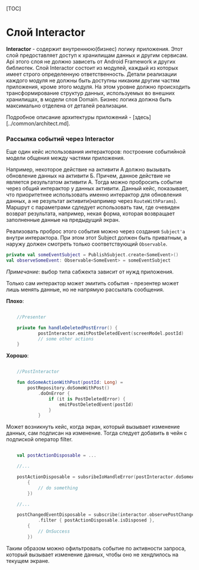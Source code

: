 [TOC]

# Слой Interactor

**Interactor** - содержит внутреннюю(бизнес) логику приложения.
Этот слой предоставляет доступ к хранилищам данных и другим сервисам.
Api этого слоя не должно зависеть от Android Framework и других библиотек.
Слой Interactor состоит из модулей, каждый из которых имеет строго определенную
ответственность. Детали реализации каждого модуля не должны быть доступны
никаким другим частям приложения, кроме этого модуля. На этом уровне должно
происходить трансформирование структур данных, используемых во внешних хранилищах,
в модели слоя Domain. Бизнес логика должна быть максимально отделена от
деталей реализации.

Подробное описание архитектуры приложений - [здесь][../common/architect.md].

### Рассылка событий через Interactor

Еще один кейс использования интеракторов: построение событийной модели общения
между частями приложения.

Например, некоторое действие на активити А должно вызывать обновление
данных на активити Б. Причем, данное действие не является результатом активити А.
Тогда можно пробросить событие через общий интерактор у данных активити.
Данный кейс, показывает, что приоритетнее использовать именно интерактор для
обновления данных, а не результат активити(например через `RouteWithParams`).
Маршрут с параметрами сдледует использовать там, где очевиден возврат результата, например,
некая форма, которая возвращает заполненные данные на предыдущий экран.

Реализовать проброс этого события можно через создания `Subject'а` внутри
интерактора. При этом этот Subject должен быть приватным, а наружу должен
смотреть только соответствующий `Observable`.

``` kotlin
private val someEventSubject = PublishSubject.create<SomeEvent>()
val observeSomeEvent: Observable<SomeEvent> = someEventSubject
```

*Примечание*: выбор типа сабжекта зависит от нужд приложения.

Только сам интерактор может эмитить события - презентер может лишь менять данные,
но не напрямую рассылать сообщения.

**Плохо**:

```kotlin

    //Presenter

    private fun handleDeletedPostError() {
            postInteractor.emitPostDeletedEvent(screenModel.postId)
            // some other actions
    }

```

**Хорошо**:

```kotlin

    //PostInteractor

    fun doSomeActionWithPost(postId: Long) =
        postRepository.doSomeWithPost()
            .doOnError {
                if (it is PostDeletedError) {
                    emitPostDeletedEvent(postId)
                }
            }

```

Может возникнуть кейс, когда экран, который вызывает изменение данных, сам
подписан на изменение. Тогда следует добавить в чейн с подпиской оператор filter.

``` kotlin

    val postActionDisposable = ...

    //...

    postActionDisposable = subsribeIoHandleError(postInteractor.doSomeActionWithPost(screenModel.postId),
        {
            // do something
        })

    //...

    postChangedEventDisposable = subscribe(interactor.observePostChangedEvent
            .filter { postActionDisposable.isDisposed },
        {
            // OnSuccess
        })
```

Таким образом можно офильтровать событие по активности запроса, который вызывает
изменение данных, чтобы оно не хендлилось на текущем экране.

[handle_errors]: ../ui/presenter.md